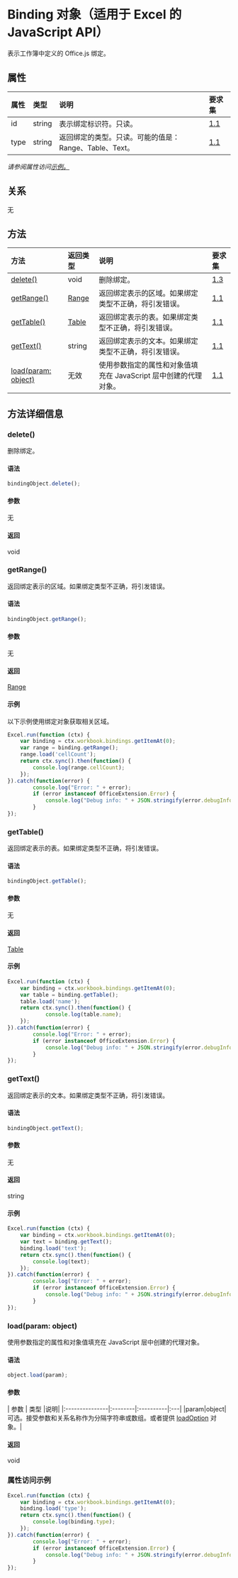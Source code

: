 ﻿# <a name="binding-object-javascript-api-for-excel"></a>Binding 对象（适用于 Excel 的 JavaScript API）

表示工作簿中定义的 Office.js 绑定。

## <a name="properties"></a>属性

| 属性     | 类型   |说明| 要求集|
|:---------------|:--------|:----------|:----|
|id|string|表示绑定标识符。只读。|[1.1](../requirement-sets/excel-api-requirement-sets.md)|
|type|string|返回绑定的类型。只读。可能的值是：Range、Table、Text。|[1.1](../requirement-sets/excel-api-requirement-sets.md)|

_请参阅属性访问[示例。](#property-access-examples)_

## <a name="relationships"></a>关系
无


## <a name="methods"></a>方法

| 方法           | 返回类型    |说明| 要求集|
|:---------------|:--------|:----------|:----|
|[delete()](#delete)|void|删除绑定。|[1.3](../requirement-sets/excel-api-requirement-sets.md)|
|[getRange()](#getrange)|[Range](range.md)|返回绑定表示的区域。如果绑定类型不正确，将引发错误。|[1.1](../requirement-sets/excel-api-requirement-sets.md)|
|[getTable()](#gettable)|[Table](table.md)|返回绑定表示的表。如果绑定类型不正确，将引发错误。|[1.1](../requirement-sets/excel-api-requirement-sets.md)|
|[getText()](#gettext)|string|返回绑定表示的文本。如果绑定类型不正确，将引发错误。|[1.1](../requirement-sets/excel-api-requirement-sets.md)|
|[load(param: object)](#loadparam-object)|无效|使用参数指定的属性和对象值填充在 JavaScript 层中创建的代理对象。|[1.1](../requirement-sets/excel-api-requirement-sets.md)|

## <a name="method-details"></a>方法详细信息


### <a name="delete"></a>delete()
删除绑定。

#### <a name="syntax"></a>语法
```js
bindingObject.delete();
```

#### <a name="parameters"></a>参数
无

#### <a name="returns"></a>返回
void

### <a name="getrange"></a>getRange()
返回绑定表示的区域。如果绑定类型不正确，将引发错误。

#### <a name="syntax"></a>语法
```js
bindingObject.getRange();
```

#### <a name="parameters"></a>参数
无

#### <a name="returns"></a>返回
[Range](range.md)

#### <a name="examples"></a>示例
以下示例使用绑定对象获取相关区域。

```js
Excel.run(function (ctx) { 
    var binding = ctx.workbook.bindings.getItemAt(0);
    var range = binding.getRange();
    range.load('cellCount');
    return ctx.sync().then(function() {
        console.log(range.cellCount);
    });
}).catch(function(error) {
        console.log("Error: " + error);
        if (error instanceof OfficeExtension.Error) {
            console.log("Debug info: " + JSON.stringify(error.debugInfo));
        }
});
```


### <a name="gettable"></a>getTable()
返回绑定表示的表。如果绑定类型不正确，将引发错误。

#### <a name="syntax"></a>语法
```js
bindingObject.getTable();
```

#### <a name="parameters"></a>参数
无

#### <a name="returns"></a>返回
[Table](table.md)

#### <a name="examples"></a>示例
```js
Excel.run(function (ctx) { 
    var binding = ctx.workbook.bindings.getItemAt(0);
    var table = binding.getTable();
    table.load('name');
    return ctx.sync().then(function() {
            console.log(table.name);
    });
}).catch(function(error) {
        console.log("Error: " + error);
        if (error instanceof OfficeExtension.Error) {
            console.log("Debug info: " + JSON.stringify(error.debugInfo));
        }
});
```


### <a name="gettext"></a>getText()
返回绑定表示的文本。如果绑定类型不正确，将引发错误。

#### <a name="syntax"></a>语法
```js
bindingObject.getText();
```

#### <a name="parameters"></a>参数
无

#### <a name="returns"></a>返回
string

#### <a name="examples"></a>示例

```js
Excel.run(function (ctx) { 
    var binding = ctx.workbook.bindings.getItemAt(0);
    var text = binding.getText();
    binding.load('text');
    return ctx.sync().then(function() {
        console.log(text);
    });
}).catch(function(error) {
        console.log("Error: " + error);
        if (error instanceof OfficeExtension.Error) {
            console.log("Debug info: " + JSON.stringify(error.debugInfo));
        }
});
```


### <a name="loadparam-object"></a>load(param: object)
使用参数指定的属性和对象值填充在 JavaScript 层中创建的代理对象。

#### <a name="syntax"></a>语法
```js
object.load(param);
```

#### <a name="parameters"></a>参数
| 参数    | 类型   |说明|
|:---------------|:--------|:----------|:---|
|param|object|可选。接受参数和关系名称作为分隔字符串或数组。或者提供 [loadOption](loadoption.md) 对象。|

#### <a name="returns"></a>返回
void
### <a name="property-access-examples"></a>属性访问示例

```js
Excel.run(function (ctx) { 
    var binding = ctx.workbook.bindings.getItemAt(0);
    binding.load('type');
    return ctx.sync().then(function() {
        console.log(binding.type);
    });
}).catch(function(error) {
        console.log("Error: " + error);
        if (error instanceof OfficeExtension.Error) {
            console.log("Debug info: " + JSON.stringify(error.debugInfo));
        }
});
```
